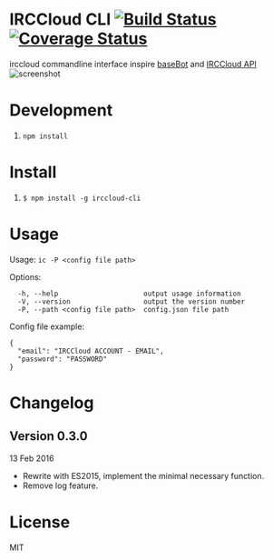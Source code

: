 # IRCCloud CLI [![Build Status](https://travis-ci.org/yhsiang/irccloud-cli.svg?branch=master)](https://travis-ci.org/yhsiang/irccloud-cli) [![Coverage Status](https://coveralls.io/repos/github/yhsiang/irccloud-cli/badge.svg?branch=master)](https://coveralls.io/github/yhsiang/irccloud-cli?branch=master)

irccloud commandline interface inspire [baseBot](https://github.com/voldyman/baseBot) and [IRCCloud API](https://github.com/irccloud/irccloud-tools/wiki/API-Overview)
![screenshot](https://raw.github.com/yhsiang/irccloud-cli/master/screenshot.png "screenshot")

# Development
1. `npm install`

# Install
1. `$ npm install -g irccloud-cli`

# Usage
  Usage: `ic -P <config file path>`

  Options:
  ```
    -h, --help                     output usage information
    -V, --version                  output the version number
    -P, --path <config file path>  config.json file path
  ```
  Config file example:
  ```
  {
    "email": "IRCCloud ACCOUNT - EMAIL",
    "password": "PASSWORD"
  }
  ```
#  Changelog

## Version 0.3.0
13 Feb 2016
  * Rewrite with ES2015, implement the minimal necessary function.
  * Remove log feature.

# License
MIT
